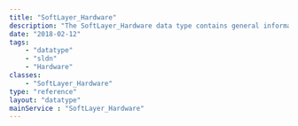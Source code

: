 ```yaml
---
title: "SoftLayer_Hardware"
description: "The SoftLayer_Hardware data type contains general information relating to a single SoftLayer hardware. "
date: "2018-02-12"
tags:
    - "datatype"
    - "sldn"
    - "Hardware"
classes:
    - "SoftLayer_Hardware"
type: "reference"
layout: "datatype"
mainService : "SoftLayer_Hardware"
---
```

